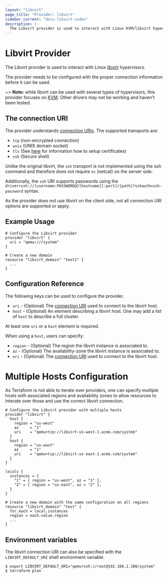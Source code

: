 ```yaml
---
layout: "libvirt"
page_title: "Provider: libvirt"
sidebar_current: "docs-libvirt-index"
description: |-
  The Libvirt provider is used to interact with Linux KVM/libvirt hypervisors. The provider needs to be configured with the proper connection information before it can be used.
---
```


# Libvirt Provider

The Libvirt provider is used to interact with Linux
[libvirt](https://libvirt.org) hypervisors.

The provider needs to be configured with the proper connection information
before it can be used.

~> **Note:** while libvirt can be used with several types of hypervisors, this
provider focuses on [KVM](http://libvirt.org/drvqemu.html). Other drivers may not be
working and haven't been tested.

## The connection URI

The provider understands [connection URIs](https://libvirt.org/uri.html). The supported transports are:

* `tcp` (non-encrypted connection)
* `unix` (UNIX domain socket)
* `tls` (See [here](https://www.libvirt.org/tlscerts.html) for information how to setup certificates)
* `ssh` (Secure shell)

Unlike the original libvirt, the `ssh` transport is not implemented using the ssh command and therefore does not require `nc` (netcat) on the server side.

Additionally, the `ssh` URI supports passwords using the `driver+ssh://[username:PASSWORD@][hostname][:port]/[path]?sshauth=ssh-password` syntax.

As the provider does not use libvirt on the client side, not all connection URI options are supported or apply.

## Example Usage

```hcl
# Configure the Libvirt provider
provider "libvirt" {
  uri = "qemu:///system"
}

# Create a new domain
resource "libvirt_domain" "test1" {
  ...
}
```

## Configuration Reference

The following keys can be used to configure the provider.

* `uri` - (Optional) The [connection URI](https://libvirt.org/uri.html) used
  to connect to the libvirt host.
* `host` - (Optional) An element describing a libvirt host. One may add a list of `host` to describe a full cluster.

At least one `uri` or a `host` element is required.

When using a `host`, users can specify:

* `region` - (Optional) The region the libvirt instance is associated to.
* `az` - (Optional) The availability-zone the libvirt instance is associated to.
* `uri` - (Optional) The [connection URI](https://libvirt.org/uri.html) used
  to connect to the libvirt host.

# Multiple Hosts Configuration

As Terraform is not able to iterate over providers, one can specify multiple hosts with associated
regions and availability zones to allow resources to interate over those and use the correct libvirt connection.

```hcl
# Configure the Libvirt provider with multiple hosts
provider "libvirt" {
  host {
    region = "us-west"
    az     = "1"
    uri    = "qemu+tcp://libvirt-us-west-1.acme.com/system"
  }
  host {
    region = "us-east"
    az     = "1"
    uri    = "qemu+tcp://libvirt-us-east-1.acme.com/system"
  }
}

locals {
  instances = {
    "1" = { region = "us-west", az = "1" },
    "2" = { region = "us-east", az = "2" },
  }
}

# Create a new domain with the same configuration on all regions
resource "libvirt_domain" "test" {
  for_each = local.instances
  region = each.value.region
  ...
}
```

## Environment variables

The libvirt connection URI can also be specified with the `LIBVIRT_DEFAULT_URI`
shell environment variable.

```hcl
$ export LIBVIRT_DEFAULT_URI="qemu+ssh://root@192.168.1.100/system"
$ terraform plan
```
